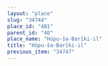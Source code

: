 ```yaml
---
layout: "place"
slug: "34744"
place_id: "481"
parent_id: "40"
place_name: "Hūpu-ša-Barīki-il"
title: "Hūpu-ša-Barīki-il"
previous_item: "34747"
---
```

